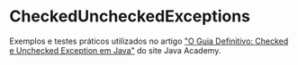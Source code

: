 # CheckedUncheckedExceptions

Exemplos e testes práticos utilizados no artigo ["O Guia Definitivo: Checked e Unchecked Exception em Java"](https://javaacademy.dev/checked-e-unchecked-exceptions-em-java/ "Checked e Unchecked Exception em Java") do site Java Academy. 


